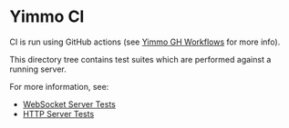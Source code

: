 Yimmo CI
========

CI is run using GitHub actions (see [Yimmo GH Workflows](../.github/workflows) for more info).

This directory tree contains test suites which are performed against a running
server.

For more information, see:

 - [WebSocket Server Tests](./ws)
 - [HTTP Server Tests](./http)

